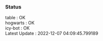 ### Status


table : OK  
hogwarts : OK  
icy-bot : OK  
Latest Update : 2022-12-07 04:09:45.799189
